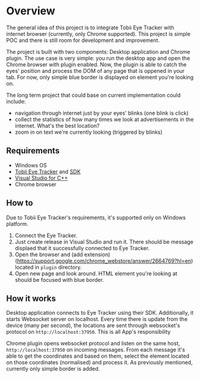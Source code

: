 # Overview

The general idea of this project is to integrate Tobii Eye Tracker with
internet browser (currently, only Chrome supported). This project is simple POC and there is still room for development and improvement.

The project is built with two components: Desktop application and Chrome plugin.
The use case is very simple: you run the desktop app and open the Chrome browser with plugin enabled.
Now, the plugin is able to catch the eyes' position and process the DOM of any page that is oppened in your tab.
For now, only simple blue border is displayed on element you're looking on.

The long term project that could base on current implementation could include:
- navigation through internet just by your eyes' blinks (one blink is click)
- collect the statistics of how many times we look at advertisements in the internet. What's the best location?
- zoom in on text we're currently looking (triggered by blinks)

## Requirements

- Windows OS
- [Tobii Eye Tracker](https://tobiigaming.com/products/) and [SDK](https://developer.tobii.com/consumer-eye-trackers/core-sdk/)
- [Visual Studio for C++](https://visualstudio.microsoft.com/vs/features/cplusplus/?rr=https%3A%2F%2Fwww.google.pl%2F)
- Chrome browser

## How to
Due to Tobii Eye Tracker's requirements, it's supported only on Windows platform.
1. Connect the Eye Tracker.
2. Just create release in Visual Studio and run it. 
There should be message displaed that it successfully connected to Eye Tracker.
3. Open the browser and (add extension)(https://support.google.com/chrome_webstore/answer/2664769?hl=en) located in `plugin` directory.
4. Open new page and look around. HTML element you're looking at should be focused with blue border.

## How it works

Desktop application connects to Eye Tracker using their SDK. 
Additionally, it starts Websocket server on localhost.
Every time there is update from the device (many per second), the locations are sent through websocket's protocol on `http://localhost:37950`. This is all App's responsibility

Chrome plugin opens websocket protocol and listen on the same host, `http://localhost:37950` on incoming messages.
From each message it's able to get the coordinates and based on them, select the element located on those coordinates (normalised) and process it. As previously mentioned, currently only simple border is added.



